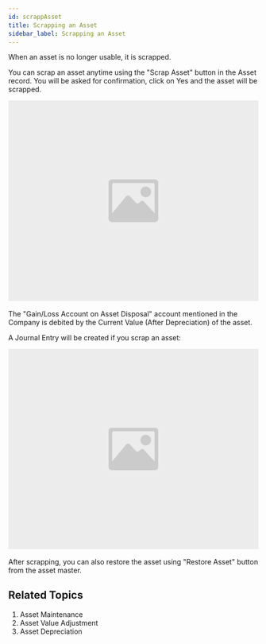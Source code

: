 ```yaml
---
id: scrappAsset
title: Scrapping an Asset
sidebar_label: Scrapping an Asset
---
```



When an asset is no longer usable, it is scrapped.

You can scrap an asset anytime using the "Scrap Asset" button in the Asset record. You will be asked for confirmation, click on Yes and the asset will be scrapped.

![image](images/image.jpg)

The "Gain/Loss Account on Asset Disposal" account mentioned in the Company is debited by the Current Value (After Depreciation) of the asset.

A Journal Entry will be created if you scrap an asset:

![image](images/image.jpg)

After scrapping, you can also restore the asset using "Restore Asset" button from the asset master.

## Related Topics 
1. Asset Maintenance
1. Asset Value Adjustment
1. Asset Depreciation